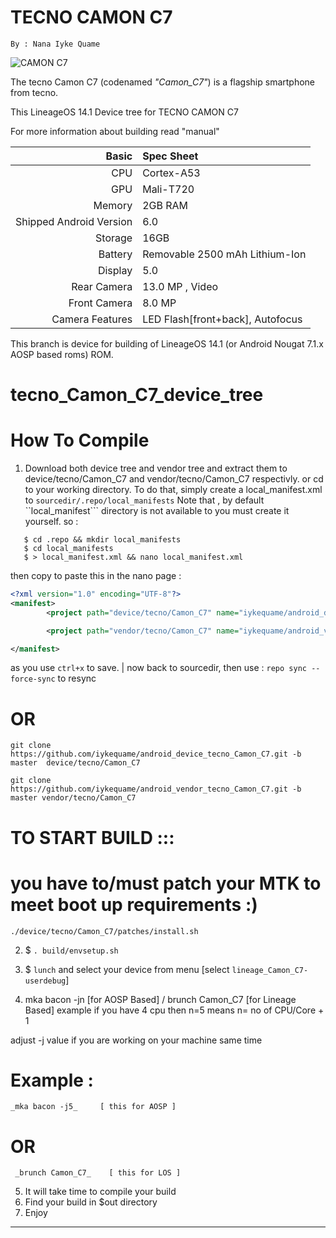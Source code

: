 TECNO CAMON C7
==============
```
By : Nana Iyke Quame
```
![CAMON C7](http://i2.wp.com/mobilityarena.com/wp-content/uploads/2016/07/TECNO-Camon-C7-elegant-blue.jpg?resize=600%2C350)

The tecno Camon C7 (codenamed _"Camon_C7"_) is a flagship smartphone from tecno.

This LineageOS 14.1 Device tree for TECNO CAMON C7

For more information about building read "manual"

Basic        | Spec Sheet
------------:|:------------------------
CPU          | Cortex-A53 | 1.3GHz Quad-Core | MT6735
GPU          | Mali-T720
Memory       | 2GB RAM
Shipped Android Version | 6.0
Storage      | 16GB
Battery      | Removable 2500 mAh Lithium-Ion
Display      | 5.0
Rear Camera | 13.0 MP , Video
Front Camera | 8.0 MP
Camera Features | LED Flash[front+back], Autofocus



This branch is device for building of LineageOS 14.1 (or Android Nougat 7.1.x AOSP based roms) ROM.


# tecno_Camon_C7_device_tree

# How To Compile

1. Download both device tree and vendor tree and extract them to device/tecno/Camon_C7 and vendor/tecno/Camon_C7 respectivly.
  or cd to your working directory. To do that, simply create a local_manifest.xml to ```sourcedir/.repo/local_manifests```
  Note that , by default ``local_manifest``` directory is not available to you must create it yourself.
  so :
  ```
     $ cd .repo && mkdir local_manifests
     $ cd local_manifests
     $ > local_manifest.xml && nano local_manifest.xml
  ```
  then copy to paste this in the nano page :
 ```xml
 <?xml version="1.0" encoding="UTF-8"?>
 <manifest>
         <project path="device/tecno/Camon_C7" name="iykequame/android_device_tecno_Camon_C7" remote="github" revision="master"/>

         <project path="vendor/tecno/Camon_C7" name="iykequame/android_vendor_tecno_Camon_C7" remote="github" revision="master"/>

 </manifest>
  ```
  as you use ```ctrl+x``` to save.
   | now back to sourcedir, then use : ```repo sync --force-sync``` to resync


  # OR


```
git clone https://github.com/iykequame/android_device_tecno_Camon_C7.git -b master  device/tecno/Camon_C7
```
```
git clone https://github.com/iykequame/android_vendor_tecno_Camon_C7.git -b master vendor/tecno/Camon_C7
```

# TO START BUILD :::


# you have to/must patch your MTK to meet boot up requirements :)
```
./device/tecno/Camon_C7/patches/install.sh
```


 2. $ ```. build/envsetup.sh```
 3. $ ```lunch```
  and select your device from menu [select ```lineage_Camon_C7-userdebug```]

 4. mka bacon -jn [for AOSP Based] / brunch Camon_C7 [for Lineage Based]
  example if you have 4 cpu then n=5
  means n= no of CPU/Core + 1

  adjust -j value if you are working on your machine same time
  # Example :
  ```
  _mka bacon -j5_     [ this for AOSP ]
  ```
   # OR

  ```
   _brunch Camon_C7_    [ this for LOS ]
  ```

 5.  It will take time to compile your build
 6. Find your build in $out directory
 7. Enjoy

---------------

